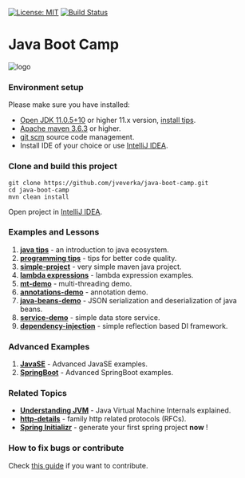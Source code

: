[![License: MIT](https://img.shields.io/badge/License-MIT-yellow.svg)](https://opensource.org/licenses/MIT)
[![Build Status](https://travis-ci.org/jveverka/java-boot-camp.svg?branch=master)](https://travis-ci.org/jveverka/java-boot-camp)

# Java Boot Camp

![logo](docs/java-bootcamp.png)

### Environment setup
Please make sure you have installed:
* [Open JDK 11.0.5+10](https://adoptopenjdk.net/releases.html?variant=openjdk11&jvmVariant=hotspot) or higher 11.x version, [install tips](docs/JAVA-TIPS.md).
* [Apache maven 3.6.3](https://maven.apache.org/download.cgi) or higher.
* [git scm](https://git-scm.com/) source code management.
* Install IDE of your choice or use [IntelliJ IDEA](https://www.jetbrains.com/idea/download/).

### Clone and build this project
```
git clone https://github.com/jveverka/java-boot-camp.git
cd java-boot-camp
mvn clean install
```
Open project in [IntelliJ IDEA](docs/ide-instructions.md).

### Examples and Lessons
1. [__java tips__](docs/JAVA-TIPS.md) - an introduction to java ecosystem.
2. [__programming tips__](docs/JAVA-Programming.md) - tips for better code quality.
3. [__simple-project__](simple-project) - very simple maven java project.
4. [__lambda expressions__](lambdas) - lambda expression examples.
5. [__mt-demo__](mt-demo) - multi-threading demo.
6. [__annotations-demo__](annotations-demo) - annotation demo.
7. [__java-beans-demo__](java-bean-demo) - JSON serialization and deserialization of java beans.
8. [__service-demo__](service-demo) - simple data store service.
9. [__dependency-injection__](dependency-injection) - simple reflection based DI framework.

### Advanced Examples 
1. [__JavaSE__](https://github.com/jveverka/java-11-examples) - Advanced JavaSE examples.
2. [__SpringBoot__](https://github.com/jveverka/spring-examples) - Advanced SpringBoot examples.

### Related Topics
* [__Understanding JVM__](https://dzone.com/articles/understanding-jvm-internals) - Java Virtual Machine Internals explained.
* [__http-details__](docs/http-details.md) - family http related protocols (RFCs). 
* [__Spring Initializr__](https://start.spring.io/) - generate your first spring project __now__ !

### How to fix bugs or contribute
Check [this guide](https://github.com/jveverka/do-not-ask-why/blob/master/github/README.md) if you want to contribute.
